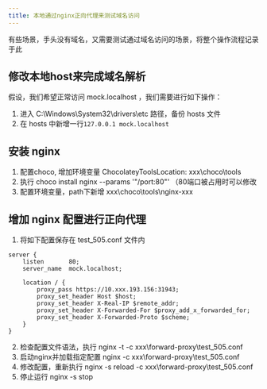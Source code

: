 ```yaml
---
title: 本地通过nginx正向代理来测试域名访问
---
```

有些场景，手头没有域名，又需要测试通过域名访问的场景，将整个操作流程记录于此 <!-- more -->

## 修改本地host来完成域名解析
假设，我们希望正常访问 mock.localhost ，我们需要进行如下操作：
1. 进入 C:\Windows\System32\drivers\etc 路径，备份 hosts 文件
2. 在 hosts 中新增一行`127.0.0.1 mock.localhost`

## 安装 nginx 
1. 配置choco, 增加环境变量 ChocolateyToolsLocation: xxx\choco\tools
2. 执行 choco install nginx --params '"/port:80"' （80端口被占用时可以修改
3. 配置环境变量，path下新增 xxx\choco\tools\nginx-xxx


## 增加 nginx 配置进行正向代理
1. 将如下配置保存在 test_505.conf 文件内
```
server {
    listen       80;
    server_name  mock.localhost;

    location / {
        proxy_pass https://10.xxx.193.156:31943;
        proxy_set_header Host $host;
        proxy_set_header X-Real-IP $remote_addr;
        proxy_set_header X-Forwarded-For $proxy_add_x_forwarded_for;
        proxy_set_header X-Forwarded-Proto $scheme;
    }
}
```
2. 检查配置文件语法，执行 nginx -t -c xxx\forward-proxy\test_505.conf
3. 启动nginx并加载指定配置 nginx -c xxx\forward-proxy\test_505.conf
4. 修改配置，重新执行 nginx -s reload -c xxx\forward-proxy\test_505.conf
5. 停止运行 nginx -s stop